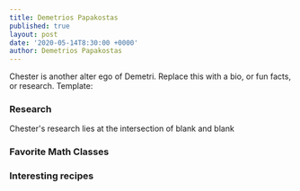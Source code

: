 ```yaml
---
title: Demetrios Papakostas
published: true
layout: post
date: '2020-05-14T8:30:00 +0000'
author: Demetrios Papakostas
---
```


Chester is another alter ego of Demetri.  Replace this with a bio, or fun facts, or research.  Template:

### Research

Chester's research lies at the intersection of blank and blank

### Favorite Math Classes


### Interesting recipes
